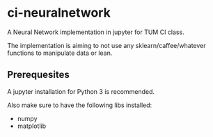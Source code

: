 # ci-neuralnetwork
A Neural Network implementation in jupyter for TUM CI class.

The implementation is aiming to not use any sklearn/caffee/whatever functions to manipulate data or lean.

## Prerequesites
A jupyter installation for Python 3 is recommended.

Also make sure to have the following libs installed:
- numpy 
- matplotlib
